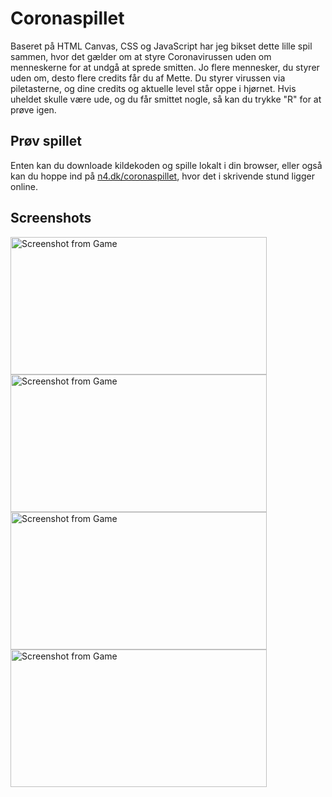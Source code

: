 # Coronaspillet

Baseret på HTML Canvas, CSS og JavaScript har jeg bikset dette lille spil sammen, hvor det gælder om at styre Coronavirussen uden om menneskerne for at undgå at sprede smitten. Jo flere mennesker, du styrer uden om, desto flere credits får du af Mette. Du styrer virussen via piletasterne, og dine credits og aktuelle level står oppe i hjørnet. Hvis uheldet skulle være ude, og du får smittet nogle, så kan du trykke "R" for at prøve igen.

## Prøv spillet

Enten kan du downloade kildekoden og spille lokalt i din browser, eller også kan du hoppe ind på [n4.dk/coronaspillet](http://n4.dk/coronaspillet), hvor det i skrivende stund ligger online.

## Screenshots

<img src="https://i.imgur.com/gYt5ME8.png" alt="Screenshot from Game" width="410" height="220" /> <img src="https://i.imgur.com/bwbQ2q2.png" alt="Screenshot from Game" width="410" height="220" /> <img src="https://i.imgur.com/8F4QnrV.png" alt="Screenshot from Game" width="410" height="220" /> <img src="https://i.imgur.com/AgXee7Z.png" alt="Screenshot from Game" width="410" height="220" />
